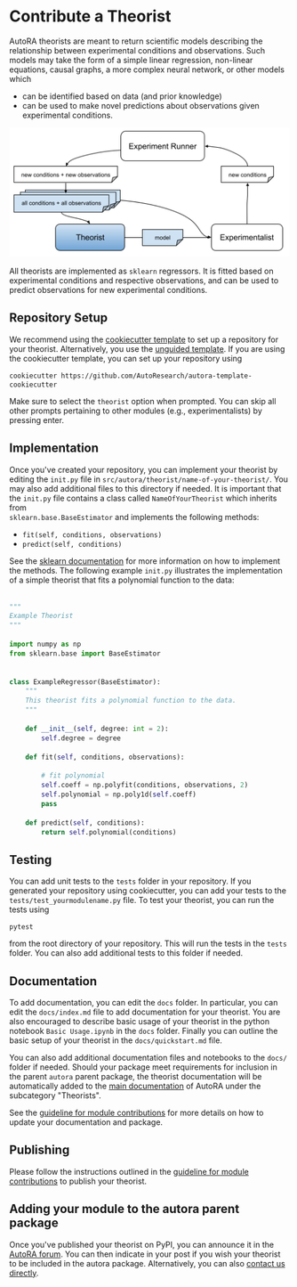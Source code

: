 # Contribute a Theorist

AutoRA theorists are meant to return scientific models describing the relationship between experimental conditions
and observations. Such models may take the form of a simple linear regression, non-linear equations, causal graphs, 
a more complex neural network, or other models which 
- can be identified based on data (and prior knowledge)
- can be used to make novel predictions about observations given experimental conditions.

![Theorist Module](../img/theorist.png)

All theorists are implemented as `sklearn` regressors. It is fitted based on experimental conditions and respective
observations, and can be used to predict observations for new experimental conditions.

## Repository Setup

We recommend using the [cookiecutter template](https://github.com/AutoResearch/autora-template-cookiecutter) to set up
a repository for your theorist. Alternatively, you use the 
[unguided template](https://github.com/AutoResearch/autora-template). If you are using the cookiecutter template, you can set up your repository using

```shell
cookiecutter https://github.com/AutoResearch/autora-template-cookiecutter
```

Make sure to select the `theorist` option when prompted. You can skip all other prompts pertaining to other modules 
(e.g., experimentalists) by pressing enter.

## Implementation

Once you've created your repository, you can implement your theorist by editing the `init.py` file in 
``src/autora/theorist/name-of-your-theorist/``. You may also add additional files to this directory if needed. 
It is important that the `init.py` file contains a class called `NameOfYourTheorist` which inherits from  
`sklearn.base.BaseEstimator` and implements the following methods:

- `fit(self, conditions, observations)`
- `predict(self, conditions)`

See the [sklearn documentation](https://scikit-learn.org/stable/developers/develop.html) for more information on 
how to implement the methods. The following example ``init.py`` illustrates the implementation of a simple theorist
that fits a polynomial function to the data:

```python 

"""
Example Theorist
"""

import numpy as np
from sklearn.base import BaseEstimator


class ExampleRegressor(BaseEstimator):
    """
    This theorist fits a polynomial function to the data.
    """

    def __init__(self, degree: int = 2):
        self.degree = degree

    def fit(self, conditions, observations):

        # fit polynomial
        self.coeff = np.polyfit(conditions, observations, 2)
        self.polynomial = np.poly1d(self.coeff)
        pass

    def predict(self, conditions):
        return self.polynomial(conditions)
```

## Testing

You can add unit tests to the `tests` folder in your repository. If you generated your repository using cookiecutter,
you can add your tests to the `tests/test_yourmodulename.py` file.
To test your theorist, you can run the tests using

```shell
pytest
```

from the root directory of your repository. This will run the tests in the `tests` folder. You can also add additional
tests to this folder if needed. 

## Documentation

To add documentation, you can edit the `docs` folder. In particular, you can edit the `docs/index.md` 
file to add documentation for your theorist. You are also encouraged to describe basic usage of your theorist in the 
python notebook ``Basic Usage.ipynb`` in the `docs` folder. Finally you can outline the basic setup of your theorist in 
the `docs/quickstart.md` file.

You can also add additional documentation files and notebooks to the `docs/` folder if needed. 
Should your package meet requirements for
inclusion in the parent ``autora`` parent package, the theorist documentation will be automatically added to the 
[main documentation](https://autoresearch.github.io/autora/) of AutoRA under the subcategory "Theorists". 

See the [guideline for module contributions](module.md) for more details on how to update your documentation and package. 


## Publishing

Please follow the instructions outlined in the [guideline for module contributions](module.md) to publish your theorist.

## Adding your module to the autora parent package

Once you've published your theorist on PyPI, you can announce it in the 
[AutoRA forum](https://github.com/orgs/AutoResearch/discussions/categories/module-announcements). You can then indicate
in your post if you wish your theorist to be included in the autora package. Alternatively, you can also
[contact us directly](https://musslick.github.io/AER_website/Contact.html).
